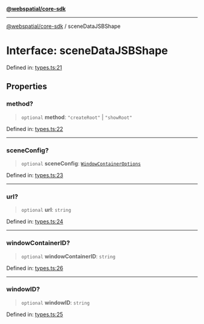 [**@webspatial/core-sdk**](../README.md)

***

[@webspatial/core-sdk](../globals.md) / sceneDataJSBShape

# Interface: sceneDataJSBShape

Defined in: [types.ts:21](https://github.com/webspatial/webspatial-sdk/blob/4b99b8c118df67a102dd2d333c40fa2b5e426143/core/src/core/types.ts#L21)

## Properties

### method?

> `optional` **method**: `"createRoot"` \| `"showRoot"`

Defined in: [types.ts:22](https://github.com/webspatial/webspatial-sdk/blob/4b99b8c118df67a102dd2d333c40fa2b5e426143/core/src/core/types.ts#L22)

***

### sceneConfig?

> `optional` **sceneConfig**: [`WindowContainerOptions`](WindowContainerOptions.md)

Defined in: [types.ts:23](https://github.com/webspatial/webspatial-sdk/blob/4b99b8c118df67a102dd2d333c40fa2b5e426143/core/src/core/types.ts#L23)

***

### url?

> `optional` **url**: `string`

Defined in: [types.ts:24](https://github.com/webspatial/webspatial-sdk/blob/4b99b8c118df67a102dd2d333c40fa2b5e426143/core/src/core/types.ts#L24)

***

### windowContainerID?

> `optional` **windowContainerID**: `string`

Defined in: [types.ts:26](https://github.com/webspatial/webspatial-sdk/blob/4b99b8c118df67a102dd2d333c40fa2b5e426143/core/src/core/types.ts#L26)

***

### windowID?

> `optional` **windowID**: `string`

Defined in: [types.ts:25](https://github.com/webspatial/webspatial-sdk/blob/4b99b8c118df67a102dd2d333c40fa2b5e426143/core/src/core/types.ts#L25)
